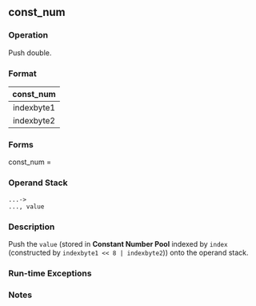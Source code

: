 ## const_num

### Operation
Push double.

### Format
| const_num |
| :----: |
| indexbyte1 |
| indexbyte2 |

### Forms
const_num =

### Operand Stack
```
...->
..., value
```

### Description
Push the `value` (stored in **Constant Number Pool** indexed by `index` (constructed by `indexbyte1 << 8 | indexbyte2`))
onto the operand stack.

### Run-time Exceptions

### Notes

